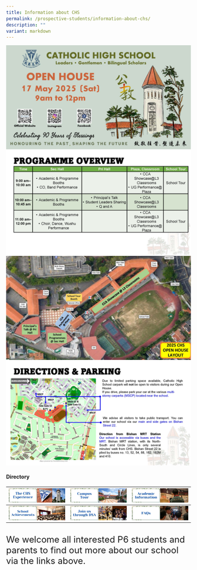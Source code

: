 ```yaml
---
title: Information about CHS
permalink: /prospective-students/information-about-chs/
description: ""
variant: markdown
---
```

![](/images/Secondary/OH_2025_P1.jpg)
![](/images/Secondary/OH_2025_P2.jpg)
![](/images/Secondary/OH_2025_P3.jpg)![](/images/Secondary/OH_2025_P4.jpg)

#### Directory

| [![](/images/oh2.png)](/chs-experience/) | [![](/images/oh3.png)](/about/Our-CHS-Campus/) | [![](/images/oh5.png)](/chs-academic-info/) |
| -------- | -------- | -------- |
| [![](/images/oh6.png)](/secondary/awards-and-achievements/academic-achievements/) | [![](/images/oh7.png)](/prospective-students/Sec-Admission/direct-school-admission/) | [![](/images/oh8.png)](/secondary/faqs/)|

<br>
<font size="5">We welcome all interested P6 students and parents to find out more about our school via the links above.</font>